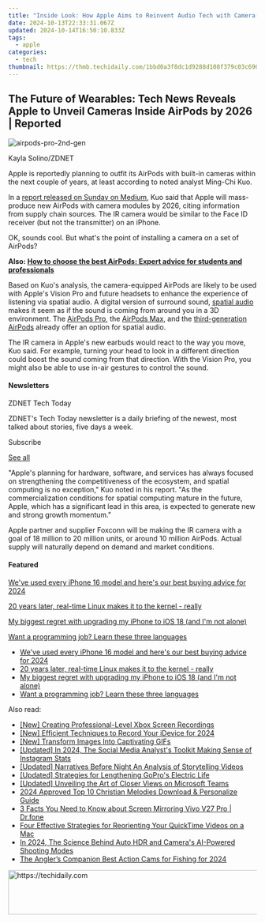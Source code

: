 ```yaml
---
title: "Inside Look: How Apple Aims to Reinvent Audio Tech with Camera-Enabled AirPods by 2026 - Insights From ZDNet Report"
date: 2024-10-13T22:33:31.067Z
updated: 2024-10-14T16:50:10.833Z
tags:
  - apple
categories:
  - tech
thumbnail: https://thmb.techidaily.com/1bbd0a3f8dc1d9288d108f379c03c690ea0ce4f3426715024680a4a4a0f123c3.jpg
---
```


## The Future of Wearables: Tech News Reveals Apple to Unveil Cameras Inside AirPods by 2026 | Reported

![airpods-pro-2nd-gen](https://www.zdnet.com/a/img/resize/dc65e336e4ed6ccd1bf9b36e4778b23864d79ca0/2024/03/12/e10f80b5-5b9e-4f27-8170-82c8a74e32f8/img-1158.jpg?auto=webp&width=1280)

Kayla Solino/ZDNET

Apple is reportedly planning to outfit its AirPods with built-in cameras within the next couple of years, at least according to noted analyst Ming-Chi Kuo.

In a [report released on Sunday on Medium](https://medium.com/@mingchikuo/%E9%85%8D%E5%82%99ir%E7%9B%B8%E6%A9%9F%E7%9A%84%E6%96%B0%E6%AC%BEairpods%E5%8F%AF%E6%9C%9B%E6%8F%90%E5%8D%87%E4%BA%BA%E6%A9%9F%E4%BA%A4%E4%BA%92%E9%AB%94%E9%A9%97%E8%88%87%E5%BC%B7%E5%8C%96apple%E7%A9%BA%E9%96%93%E9%9F%B3%E8%A8%8A-%E7%A9%BA%E9%96%93%E9%81%8B%E7%AE%97%E7%94%9F%E6%85%8B-new-ir-camera-equipped-airpods-to-enhance-2daa96913d7f), Kuo said that Apple will mass-produce new AirPods with camera modules by 2026, citing information from supply chain sources. The IR camera would be similar to the Face ID receiver (but not the transmitter) on an iPhone.

OK, sounds cool. But what's the point of installing a camera on a set of AirPods?

**Also: [How to choose the best AirPods: Expert advice for students and professionals](https://www.zdnet.com/article/best-airpods/)**

Based on Kuo's analysis, the camera-equipped AirPods are likely to be used with Apple's Vision Pro and future headsets to enhance the experience of listening via spatial audio. A digital version of surround sound, [spatial audio](https://www.zdnet.com/home-and-office/what-is-spatial-audio-heres-everything-you-need-to-know/) makes it seem as if the sound is coming from around you in a 3D environment. The [AirPods Pro](https://www.zdnet.com/article/apple-airpods-pro-2-review/), the [AirPods Max](https://www.zdnet.com/product/apple-airpods-max/), and the [third-generation AirPods](https://www.zdnet.com/article/apple-airpods-3rd-generation-review/) already offer an option for spatial audio.

The IR camera in Apple's new earbuds would react to the way you move, Kuo said. For example, turning your head to look in a different direction could boost the sound coming from that direction. With the Vision Pro, you might also be able to use in-air gestures to control the sound.

#### Newsletters

ZDNET Tech Today

ZDNET's Tech Today newsletter is a daily briefing of the newest, most talked about stories, five days a week.

 Subscribe

[See all](https://www.zdnet.com/newsletters/)

"Apple's planning for hardware, software, and services has always focused on strengthening the competitiveness of the ecosystem, and spatial computing is no exception," Kuo noted in his report. "As the commercialization conditions for spatial computing mature in the future, Apple, which has a significant lead in this area, is expected to generate new and strong growth momentum."

Apple partner and supplier Foxconn will be making the IR camera with a goal of 18 million to 20 million units, or around 10 million AirPods. Actual supply will naturally depend on demand and market conditions.

#### Featured

[We've used every iPhone 16 model and here's our best buying advice for 2024](https://www.zdnet.com/article/iphone-16-pro-max-buying-advice-2024/ "We've used every iPhone 16 model and here's our best buying advice for 2024")

[20 years later, real-time Linux makes it to the kernel - really](https://www.zdnet.com/article/20-years-later-real-time-linux-makes-it-to-the-kernel-really/ "20 years later, real-time Linux makes it to the kernel - really")

[My biggest regret with upgrading my iPhone to iOS 18 (and I'm not alone)](https://www.zdnet.com/article/my-biggest-regret-with-upgrading-my-iphone-to-ios-18-and-im-not-alone/ "My biggest regret with upgrading my iPhone to iOS 18 (and I'm not alone)")

[Want a programming job? Learn these three languages](https://www.zdnet.com/article/want-a-programming-job-learn-these-three-languages/ "Want a programming job? Learn these three languages")

* [We've used every iPhone 16 model and here's our best buying advice for 2024](https://www.zdnet.com/article/iphone-16-pro-max-buying-advice-2024/ "We've used every iPhone 16 model and here's our best buying advice for 2024")
* [20 years later, real-time Linux makes it to the kernel - really](https://www.zdnet.com/article/20-years-later-real-time-linux-makes-it-to-the-kernel-really/ "20 years later, real-time Linux makes it to the kernel - really")
* [My biggest regret with upgrading my iPhone to iOS 18 (and I'm not alone)](https://www.zdnet.com/article/my-biggest-regret-with-upgrading-my-iphone-to-ios-18-and-im-not-alone/ "My biggest regret with upgrading my iPhone to iOS 18 (and I'm not alone)")
* [Want a programming job? Learn these three languages](https://www.zdnet.com/article/want-a-programming-job-learn-these-three-languages/ "Want a programming job? Learn these three languages")

<ins class="adsbygoogle"
     style="display:block"
     data-ad-format="autorelaxed"
     data-ad-client="ca-pub-7571918770474297"
     data-ad-slot="1223367746"></ins>

<ins class="adsbygoogle"
     style="display:block"
     data-ad-client="ca-pub-7571918770474297"
     data-ad-slot="8358498916"
     data-ad-format="auto"
     data-full-width-responsive="true"></ins>

<span class="atpl-alsoreadstyle">Also read:</span>
<div><ul>
<li><a href="https://video-screen-grab.techidaily.com/new-creating-professional-level-xbox-screen-recordings/"><u>[New] Creating Professional-Level Xbox Screen Recordings</u></a></li>
<li><a href="https://screen-capture.techidaily.com/new-efficient-techniques-to-record-your-idevice-for-2024/"><u>[New] Efficient Techniques to Record Your iDevice for 2024</u></a></li>
<li><a href="https://article-knowledge.techidaily.com/new-transform-images-into-captivating-gifs/"><u>[New] Transform Images Into Captivating GIFs</u></a></li>
<li><a href="https://instagram-clips.techidaily.com/updated-in-2024-the-social-media-analysts-toolkit-making-sense-of-instagram-stats/"><u>[Updated] In 2024, The Social Media Analyst's Toolkit Making Sense of Instagram Stats</u></a></li>
<li><a href="https://extra-guidance.techidaily.com/updated-narratives-before-night-an-analysis-of-storytelling-videos/"><u>[Updated] Narratives Before Night An Analysis of Storytelling Videos</u></a></li>
<li><a href="https://some-tips.techidaily.com/updated-strategies-for-lengthening-gopros-electric-life/"><u>[Updated] Strategies for Lengthening GoPro's Electric Life</u></a></li>
<li><a href="https://some-tips.techidaily.com/updated-unveiling-the-art-of-closer-views-on-microsoft-teams/"><u>[Updated] Unveiling the Art of Closer Views on Microsoft Teams</u></a></li>
<li><a href="https://some-tips.techidaily.com/2024-approved-top-10-christian-melodies-download-and-personalize-guide/"><u>2024 Approved Top 10 Christian Melodies Download & Personalize Guide</u></a></li>
<li><a href="https://screen-mirror.techidaily.com/3-facts-you-need-to-know-about-screen-mirroring-vivo-v27-pro-drfone-by-drfone-android/"><u>3 Facts You Need to Know about Screen Mirroring Vivo V27 Pro | Dr.fone</u></a></li>
<li><a href="https://some-guidance.techidaily.com/four-effective-strategies-for-reorienting-your-quicktime-videos-on-a-mac/"><u>Four Effective Strategies for Reorienting Your QuickTime Videos on a Mac</u></a></li>
<li><a href="https://some-tips.techidaily.com/in-2024-the-science-behind-auto-hdr-and-cameras-ai-powered-shooting-modes/"><u>In 2024, The Science Behind Auto HDR and Camera's AI-Powered Shooting Modes</u></a></li>
<li><a href="https://some-tips.techidaily.com/the-anglers-companion-best-action-cams-for-fishing-for-2024/"><u>The Angler’s Companion Best Action Cams for Fishing for 2024</u></a></li>
</ul></div>

<!-- affiliate ads begin -->
<a href="https://appsumo.8odi.net/c/5597632/2123727/7443" target="_top" id="2123727">
  <img src="//a.impactradius-go.com/display-ad/7443-2123727" border="0" alt="https://techidaily.com" width="728" height="90"/>
</a>
<img height="0" width="0" src="https://appsumo.8odi.net/i/5597632/2123727/7443" style="position:absolute;visibility:hidden;" border="0" />
<!-- affiliate ads end -->

